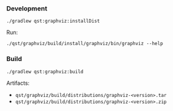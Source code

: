 ### Development

```shell
./gradlew qst:graphviz:installDist
```

Run:

```shell
./qst/graphviz/build/install/graphviz/bin/graphviz --help
```

### Build

```shell
./gradlew qst:graphviz:build
```

Artifacts:

* `qst/graphviz/build/distributions/graphviz-<version>.tar`
* `qst/graphviz/build/distributions/graphviz-<version>.zip`